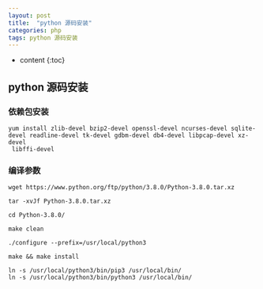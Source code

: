 ```yaml
---
layout: post
title:  "python 源码安装"
categories: php 
tags: python 源码安装
---
```


* content
{:toc}

## python 源码安装

### 依赖包安装
```shell
yum install zlib-devel bzip2-devel openssl-devel ncurses-devel sqlite-devel readline-devel tk-devel gdbm-devel db4-devel libpcap-devel xz-devel
 libffi-devel
```





### 编译参数
```shell
wget https://www.python.org/ftp/python/3.8.0/Python-3.8.0.tar.xz

tar -xvJf Python-3.8.0.tar.xz

cd Python-3.8.0/

make clean

./configure --prefix=/usr/local/python3

make && make install

ln -s /usr/local/python3/bin/pip3 /usr/local/bin/
ln -s /usr/local/python3/bin/python3 /usr/local/bin/
```